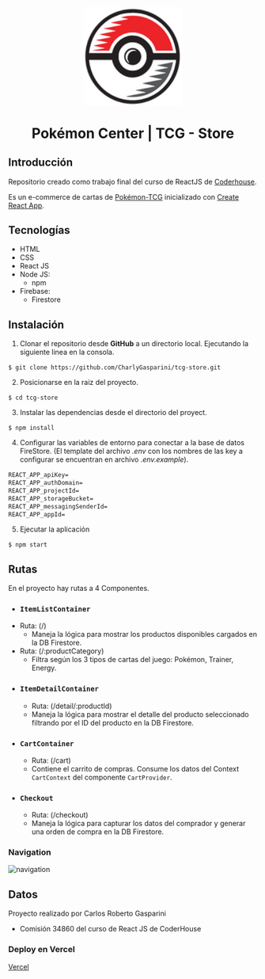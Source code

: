 <p align="center">
  <img src="public/images/pokeball-logo.png" alt="Logo pokeball" width="200px" align="center"/>
</p>
<h1 align="center">Pokémon Center | TCG - Store</h1>


## Introducción
Repositorio creado como trabajo final del curso de ReactJS de [Coderhouse](https://www.coderhouse.com/?utm_term=coderhouse&utm_campaign=0&utm_source=google_search_brand&utm_medium=cpc&gclid=CjwKCAiA85efBhBbEiwAD7oLQDa2bBKPj4BztPY282V0YGgnCs_sgm_DUaBYQsFKtX5AK2YMS8BFyhoC0tMQAvD_BwE).

Es un e-commerce de cartas de [Pokémon-TCG](https://www.pokemon.com/el/jcc-pokemon) inicializado con [Create React App](https://github.com/facebook/create-react-app).


## Tecnologías
- HTML
- CSS
- React JS
- Node JS:
  - npm
- Firebase:
  - Firestore

## Instalación

1. Clonar el repositorio desde **GitHub** a un directorio local. Ejecutando la siguiente linea en la consola.
```
$ git clone https://github.com/CharlyGasparini/tcg-store.git
```

2. Posicionarse en la raiz del proyecto.
```
$ cd tcg-store
```

3. Instalar las dependencias desde el directorio del proyect.
```
$ npm install
```

4. Configurar las variables de entorno para conectar a la base de datos FireStore. (El template del archivo *.env* con los nombres de las key a configurar se encuentran en archivo *.env.example*).
```
REACT_APP_apiKey=
REACT_APP_authDomain=
REACT_APP_projectId=
REACT_APP_storageBucket=
REACT_APP_messagingSenderId=
REACT_APP_appId=
```

5. Ejecutar la aplicación
```
$ npm start
```

## Rutas

En el proyecto hay rutas a 4 Componentes.
-  ### `ItemListContainer`
  - Ruta: (/)  
    - Maneja la lógica para mostrar los productos disponibles cargados en la DB Firestore.
  - Ruta: (/:productCategory)
    - Filtra según los 3 tipos de cartas del juego: Pokémon, Trainer, Energy.
- ### `ItemDetailContainer` 
  - Ruta: (/detail/:productId)
  - Maneja la lógica para mostrar el detalle del producto seleccionado filtrando por el ID del producto en la DB Firestore.
- ### `CartContainer` 
  - Ruta: (/cart)
  - Contiene el carrito de compras. Consume los datos del Context `CartContext` del componente `CartProvider`.
- ### `Checkout` 
  - Ruta: (/checkout)
  - Maneja la lógica para capturar los datos del comprador y generar una orden de compra en la DB Firestore.   


### Navigation

![navigation](https://user-images.githubusercontent.com/109870143/218226289-61fd2c8e-decc-4e4c-9ba0-20f4a92e3cd2.gif)




## Datos

Proyecto realizado por Carlos Roberto Gasparini
- Comisión 34860 del curso de React JS de CoderHouse

### Deploy en Vercel

[Vercel](https://tcg-store-charlygasparini.vercel.app)
